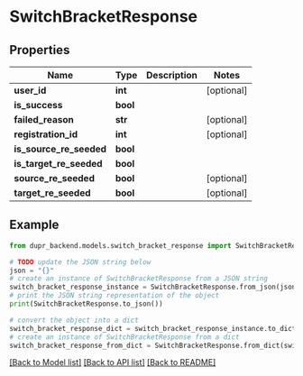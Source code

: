 # SwitchBracketResponse


## Properties

Name | Type | Description | Notes
------------ | ------------- | ------------- | -------------
**user_id** | **int** |  | [optional] 
**is_success** | **bool** |  | 
**failed_reason** | **str** |  | [optional] 
**registration_id** | **int** |  | [optional] 
**is_source_re_seeded** | **bool** |  | 
**is_target_re_seeded** | **bool** |  | 
**source_re_seeded** | **bool** |  | [optional] 
**target_re_seeded** | **bool** |  | [optional] 

## Example

```python
from dupr_backend.models.switch_bracket_response import SwitchBracketResponse

# TODO update the JSON string below
json = "{}"
# create an instance of SwitchBracketResponse from a JSON string
switch_bracket_response_instance = SwitchBracketResponse.from_json(json)
# print the JSON string representation of the object
print(SwitchBracketResponse.to_json())

# convert the object into a dict
switch_bracket_response_dict = switch_bracket_response_instance.to_dict()
# create an instance of SwitchBracketResponse from a dict
switch_bracket_response_from_dict = SwitchBracketResponse.from_dict(switch_bracket_response_dict)
```
[[Back to Model list]](../README.md#documentation-for-models) [[Back to API list]](../README.md#documentation-for-api-endpoints) [[Back to README]](../README.md)


